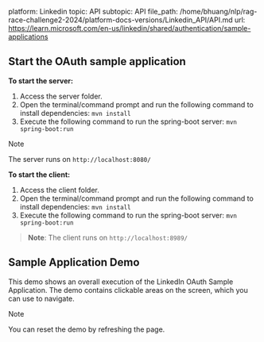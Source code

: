 platform: Linkedin
topic: API
subtopic: API
file_path: /home/bhuang/nlp/rag-race-challenge2-2024/platform-docs-versions/Linkedin_API/API.md
url: https://learn.microsoft.com/en-us/linkedin/shared/authentication/sample-applications

## Start the OAuth sample application

**To start the server:**

1. Access the server folder.
2. Open the terminal/command prompt and run the following command to install dependencies: `mvn install`
3. Execute the following command to run the spring-boot server: `mvn spring-boot:run`

Note

The server runs on `http://localhost:8080/`

**To start the client:**

1. Access the client folder.
2. Open the terminal/command prompt and run the following command to install dependencies: `mvn install`
3. Execute the following command to run the spring-boot server: `mvn spring-boot:run`

> **Note**: The client runs on `http://localhost:8989/`

## Sample Application Demo

This demo shows an overall execution of the LinkedIn OAuth Sample Application. The demo contains clickable areas on the screen, which you can use to navigate.

Note

You can reset the demo by refreshing the page.
